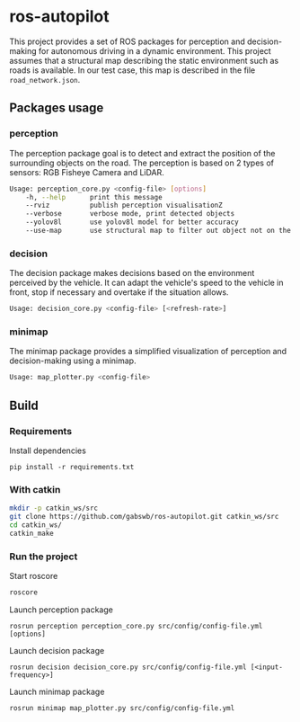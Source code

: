 # ros-autopilot
This project provides a set of ROS packages for perception and decision-making for autonomous driving in a dynamic environment. This project assumes that a structural map describing the static environment such as roads is available. In our test case, this map is described in the file `road_network.json`.

## Packages usage
### perception
The perception package goal is to detect and extract the position of the surrounding objects on the road. The perception is based on 2 types of sensors: RGB Fisheye Camera and LiDAR.
```sh
Usage: perception_core.py <config-file> [options]
    -h, --help      print this message
    --rviz          publish perception visualisationZ
    --verbose       verbose mode, print detected objects
    --yolov8l       use yolov8l model for better accuracy
    --use-map       use structural map to filter out object not on the road
```
### decision
The decision package makes decisions based on the environment perceived by the vehicle. It can adapt the vehicle's speed to the vehicle in front, stop if necessary and overtake if the situation allows.
```sh
Usage: decision_core.py <config-file> [<refresh-rate>]
```
### minimap
The minimap package provides a simplified visualization of perception and decision-making using a minimap.
```sh
Usage: map_plotter.py <config-file>
```
## Build
### Requirements
Install dependencies
```
pip install -r requirements.txt
```
### With catkin
```sh
mkdir -p catkin_ws/src
git clone https://github.com/gabswb/ros-autopilot.git catkin_ws/src
cd catkin_ws/
catkin_make
```
### Run the project
Start roscore
```sh
roscore
```
Launch perception package
```
rosrun perception perception_core.py src/config/config-file.yml [options]
```
Launch decision package
```
rosrun decision decision_core.py src/config/config-file.yml [<input-frequency>]
```
Launch minimap package
```
rosrun minimap map_plotter.py src/config/config-file.yml
```
